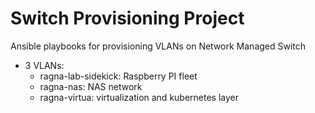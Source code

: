 Switch Provisioning Project
===========================

Ansible playbooks for provisioning VLANs on Network Managed  Switch

- 3 VLANs:
  - ragna-lab-sidekick: Raspberry PI fleet
  - ragna-nas: NAS network
  - ragna-virtua: virtualization and kubernetes layer